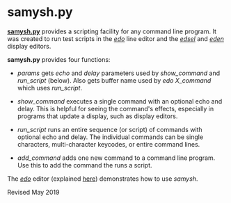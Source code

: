 
samysh.py
=========

**[samysh.py](samysh.py)** provides a scripting facility for any command line program.
  It was created to run test scripts in the *[edo](../editors/edo.md)* line editor
  and the *[edsel](../editors/edsel.md)* and *[eden](../editors/eden.md)* display editors.

**samysh.py** provides four functions:

- *params* gets *echo* and *delay* parameters used by *show_command* and *run_script*
  (below).  Also gets buffer name used by *edo* *X_command* which uses *run_script*.

- *show_command* executes a single command with an optional echo and delay.
  This is helpful for seeing the command's effects, especially in
  programs that update a display, such as display editors.

- *run_script* runs an entire sequence (or script) of commands with optional echo and delay.
  The individual commands can be single characters, multi-character keycodes,
  or entire command lines.

- *add_command* adds one new command to a command line program. Use this to
  add the command the runs a script.

The *[edo](../editors/edo.py)* editor (explained
[here](../editors/edo.md)) demonstrates how to use *samysh*.

Revised May 2019

